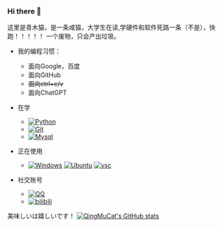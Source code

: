 ### Hi there 👋

这里是青木猫，是一条咸猫，大学生在读,学硬件和软件死路一条（不是），快跑！！！！！
一个废物，只会产出垃圾。


- 我的编程习惯：
  - 面向Google，百度
  - 面向GitHub
  - ~~面向ctrl+c/v~~
  - 面向ChatGPT
- 在学
  -  [![Python](https://img.shields.io/badge/-Python-3776AB?style=flat-square&logo=Python&logoColor=white)](https://www.python.org/)  
  -  [![Git](https://img.shields.io/badge/-Git-f05032?style=flat-square&logo=git&logoColor=white)](https://git-scm.com/)   
  -  [![Mysql](https://img.shields.io/badge/-MySQL-4479A1?style=flat-square&logo=MySQL&logoColor=white)](https://www.mysql.com/)

- 正在使用

  - [![Windows](https://img.shields.io/badge/Windows10-0078d7?style=flat-square&logo=windows&logoColor=fff)](https://blogs.windows.com/)  [![Ubuntu](https://img.shields.io/badge/-Ubuntu-E95420?style=flat-square&logo=Ubuntu&logoColor=white)](https://ubuntu.com/) [![vsc](https://img.shields.io/badge/-Visual%20Studio%20Code-007ACC?style=flat-square&logo=Visual%20Studio%20Code&logoColor=white)](https://code.visualstudio.com/)


- 社交账号

  -  [![QQ](https://img.shields.io/badge/QQ-1242550160-lightgrey?style=flat-square&logo=Tencent%20QQ&logoColor=white&labelColor=EB1923)](https://wpa.qq.com/msgrd?v=3&uin=1242550160&site=qq&menu=yes) 
  -  [![bilibili](https://img.shields.io/badge/bilibili-花心喵酱i-lightgrey?style=flat-square&logo=bilibili&logoColor=white&labelColor=00A1D6)](https://space.bilibili.com/295592609)


美味しいは嬉しいです！
[![QingMuCat's GitHub stats](https://github-readme-stats.vercel.app/api?username=QingMuCat&show_icons=true)](https://github.com/anuraghazra/github-readme-stats)
